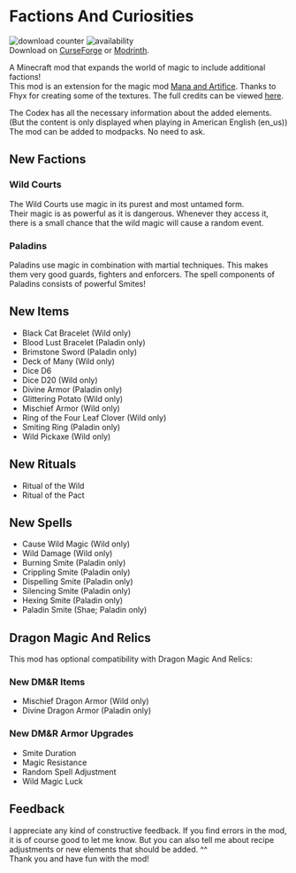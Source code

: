 # Factions And Curiosities
![download counter](https://cf.way2muchnoise.eu/full_947536_downloads.svg)
![availability](https://cf.way2muchnoise.eu/versions/947536.svg)
<br>Download on [CurseForge](https://www.curseforge.com/minecraft/mc-mods/factions-and-curiosities) or [Modrinth](https://modrinth.com/mod/factions-and-curiosities).

A Minecraft mod that expands the world of magic to include additional factions!
<br>This mod is an extension for the magic mod [Mana and Artifice](https://www.curseforge.com/minecraft/mc-mods/mana-and-artifice). Thanks to Fhyx for creating some of the textures. The full credits can be viewed [here](https://github.com/Joh0210/FactionsAndCuriosities/blob/master/CREDITS.md).

The Codex has all the necessary information about the added elements. (But the content is only displayed when playing in American English (en_us))
<br>The mod can be added to modpacks. No need to ask.

## New Factions
### Wild Courts 
The Wild Courts use magic in its purest and most untamed form. <br>Their magic is as powerful as it is dangerous. Whenever they access it, there is a small chance that the wild magic will cause a random event.
### Paladins
Paladins  use magic in combination with martial techniques. This makes them very good guards, fighters and enforcers. The spell components of Paladins consists of powerful Smites!

## New Items
- Black Cat Bracelet (Wild only)
- Blood Lust Bracelet (Paladin only)
- Brimstone Sword (Paladin only)
- Deck of Many (Wild only)
- Dice D6 
- Dice D20 (Wild only)
- Divine Armor (Paladin only)
- Glittering Potato (Wild only)
- Mischief Armor (Wild only) 
- Ring of the Four Leaf Clover (Wild only)
- Smiting Ring (Paladin only)
- Wild Pickaxe (Wild only)

## New Rituals
- Ritual of the Wild
- Ritual of the Pact

## New Spells
- Cause Wild Magic (Wild only)
- Wild Damage (Wild only)
- Burning Smite (Paladin only)
- Crippling Smite (Paladin only)
- Dispelling Smite (Paladin only)
- Silencing Smite (Paladin only)
- Hexing Smite (Paladin only)
- Paladin Smite (Shae; Paladin only)

## Dragon Magic And Relics
This mod has optional compatibility with Dragon Magic And Relics:

### New DM&R Items
- Mischief Dragon Armor (Wild only)
- Divine Dragon Armor (Paladin only)

### New DM&R Armor Upgrades
- Smite Duration 
- Magic Resistance
- Random Spell Adjustment
- Wild Magic Luck

## Feedback
I appreciate any kind of constructive feedback. If you find errors in the mod, it is of course good to let me know. But you can also tell me about recipe adjustments or new elements that should be added. ^^
<br>Thank you and have fun with the mod!